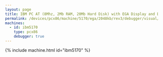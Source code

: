 ```yaml
---
layout: page
title: IBM PC AT (8Mhz, 2Mb RAM, 20Mb Hard Disk) with EGA Display and Debugger
permalink: /devices/pcx86/machine/5170/ega/2048kb/rev3/debugger/visual/
machines:
  - id: ibm5170
    type: pcx86
    debugger: true
---
```


{% include machine.html id="ibm5170" %}
